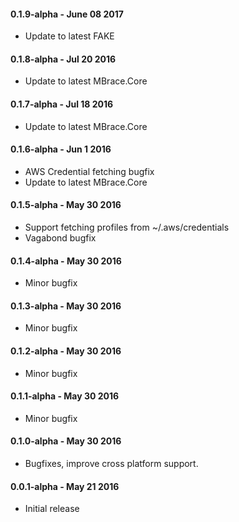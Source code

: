 #### 0.1.9-alpha - June 08 2017
* Update to latest FAKE

#### 0.1.8-alpha - Jul 20 2016
* Update to latest MBrace.Core

#### 0.1.7-alpha - Jul 18 2016
* Update to latest MBrace.Core

#### 0.1.6-alpha - Jun 1 2016
* AWS Credential fetching bugfix
* Update to latest MBrace.Core

#### 0.1.5-alpha - May 30 2016
* Support fetching profiles from ~/.aws/credentials
* Vagabond bugfix

#### 0.1.4-alpha - May 30 2016
* Minor bugfix

#### 0.1.3-alpha - May 30 2016
* Minor bugfix

#### 0.1.2-alpha - May 30 2016
* Minor bugfix

#### 0.1.1-alpha - May 30 2016
* Minor bugfix

#### 0.1.0-alpha - May 30 2016
* Bugfixes, improve cross platform support.

#### 0.0.1-alpha - May 21 2016
* Initial release
